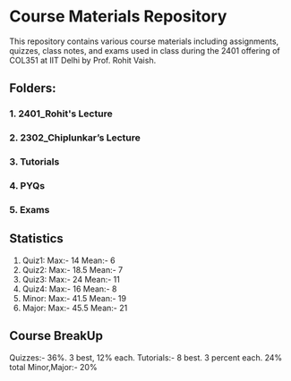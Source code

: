 # Course Materials Repository

This repository contains various course materials including assignments, quizzes, class notes, and exams used in class during the 2401 offering of COL351 at IIT Delhi by Prof. Rohit Vaish.

## Folders:

### 1. 2401_Rohit's Lecture
### 2. 2302_Chiplunkar’s Lecture
### 3. Tutorials
### 4. PYQs
### 5. Exams

## Statistics
1. Quiz1:
	Max:-  14
	Mean:- 6
2. Quiz2:
	Max:-  18.5
	Mean:- 7
3. Quiz3:
	Max:- 24
	Mean:- 11
4. Quiz4:
	Max:- 16
	Mean:- 8
5. Minor:
	Max:- 41.5
	Mean:- 19
6. Major:
	Max:- 45.5
	Mean:- 21
## Course BreakUp
Quizzes:- 36%. 3 best, 12% each.
Tutorials:- 8 best. 3 percent each. 24% total
Minor,Major:- 20%
